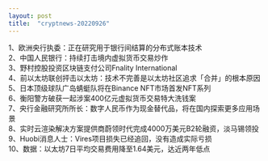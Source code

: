 ```yaml
---
layout: post
title:  "cryptnews-20220926"
---
```

1、欧洲央行执委：正在研究用于银行间结算的分布式账本技术  
2、中国人民银行：持续打击境内虚拟货币交易炒作  
3、野村控股投资区块链支付公司Fnality International  
4、前以太坊联创抨击以太坊：技术不完善是以太坊社区追求「合并」的根本原因  
5、日本顶级球队广岛蜻蜓队将在Binance NFT市场首发NFT系列  
6、衡阳警方破获一起涉案400亿元虚拟货币交易特大洗钱案  
7、央行金融研究所所长：数字人民币作为现金替代品，将在国内探索更多应用场景  
8、实时云渲染解决方案提供商蔚领时代完成4000万美元B2轮融资，淡马锡领投  
9、Huobi消息人士：Vires项目损失已经追回，没有造成实际亏损  
10、数据：以太坊7日平均交易费用降至1.64美元，达近两年低点  
